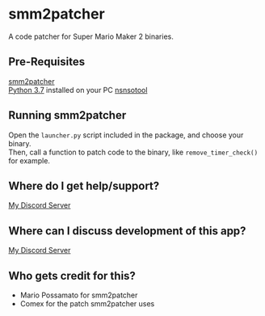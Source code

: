 # smm2patcher
A code patcher for Super Mario Maker 2 binaries.

## Pre-Requisites
[smm2patcher](https://github.com/MarioPossamato/smm2patcher/archive/master.zip)  
[Python 3.7](https://www.python.org/downloads/release/python-370/) installed on your PC
[nsnsotool](https://github.com/0CBH0/nsnsotool/releases)

## Running smm2patcher
Open the `launcher.py` script included in the package, and choose your binary.  
Then, call a function to patch code to the binary, like `remove_timer_check()` for example.  

## Where do I get help/support?
[My Discord Server](https://discord.gg/8wx8uQF)

## Where can I discuss development of this app?
[My Discord Server](https://discord.gg/8wx8uQF)

## Who gets credit for this?
* Mario Possamato for smm2patcher
* Comex for the patch smm2patcher uses

